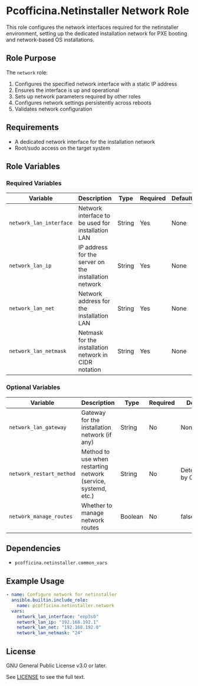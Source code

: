 # Pcofficina.Netinstaller Network Role

This role configures the network interfaces required for the netinstaller environment, setting up the dedicated installation network for PXE booting and network-based OS installations.

## Role Purpose

The `network` role:
1. Configures the specified network interface with a static IP address
2. Ensures the interface is up and operational
3. Sets up network parameters required by other roles
4. Configures network settings persistently across reboots
5. Validates network configuration

## Requirements

- A dedicated network interface for the installation network
- Root/sudo access on the target system

## Role Variables

### Required Variables

| Variable | Description | Type | Required | Default |
|----------|-------------|------|----------|---------|
| `network_lan_interface` | Network interface to be used for installation LAN | String | Yes | None |
| `network_lan_ip` | IP address for the server on the installation network | String | Yes | None |
| `network_lan_net` | Network address for the installation LAN | String | Yes | None |
| `network_lan_netmask` | Netmask for the installation network in CIDR notation | String | Yes | None |

### Optional Variables

| Variable | Description | Type | Required | Default |
|----------|-------------|------|----------|---------|
| `network_lan_gateway` | Gateway for the installation network (if any) | String | No | None |
| `network_restart_method` | Method to use when restarting network (service, systemd, etc.) | String | No | Determined by OS |
| `network_manage_routes` | Whether to manage network routes | Boolean | No | false |

## Dependencies

- `pcofficina.netinstaller.common_vars`

## Example Usage

```yaml
- name: Configure network for netinstaller
  ansible.builtin.include_role:
    name: pcofficina.netinstaller.network
  vars:
    network_lan_interface: "enp3s0"
    network_lan_ip: "192.168.192.1"
    network_lan_net: "192.168.192.0"
    network_lan_netmask: "24"
```

## License

GNU General Public License v3.0 or later.

See [LICENSE](https://www.gnu.org/licenses/gpl-3.0.txt) to see the full text.
